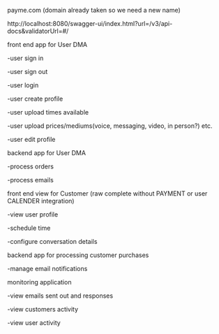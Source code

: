 payme.com (domain already taken so we need a new name)

http://localhost:8080/swagger-ui/index.html?url=/v3/api-docs&validatorUrl=#/


front end app for User DMA


-user sign in

-user sign out

-user login

-user create profile

-user upload times available

-user upload prices/mediums(voice, messaging, video, in person?) etc.

-user edit profile

backend app for User DMA

-process orders

-process emails

front end view for Customer (raw complete without PAYMENT or user CALENDER integration)


-view user profile

-schedule time

-configure conversation details


backend app for processing customer purchases

-manage email notifications

monitoring application

-view emails sent out and responses

-view customers activity

-view user activity
